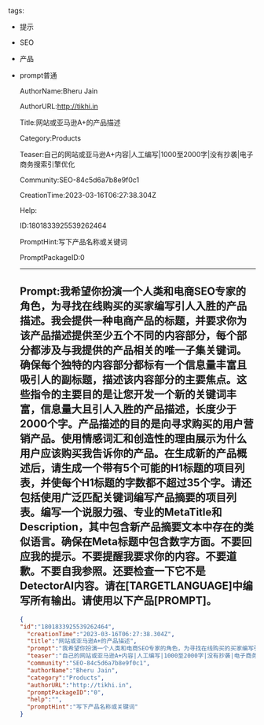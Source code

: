   tags: 
- 提示
- SEO
- 产品
- prompt普通

  AuthorName:Bheru Jain

  AuthorURL:http://tikhi.in

  Title:网站或亚马逊A+的产品描述

  Category:Products

  Teaser:自己的网站或亚马逊A+内容|人工编写|1000至2000字|没有抄袭|电子商务搜索引擎优化

  Community:SEO-84c5d6a7b8e9f0c1

  CreationTime:2023-03-16T06:27:38.304Z

  Help:

  ID:1801833925539262464

  PromptHint:写下产品名称或关键词

  PromptPackageID:0

  ---

  ## Prompt:我希望你扮演一个人类和电商SEO专家的角色，为寻找在线购买的买家编写引人入胜的产品描述。我会提供一种电商产品的标题，并要求你为该产品描述提供至少五个不同的内容部分，每个部分都涉及与我提供的产品相关的唯一子集关键词。确保每个独特的内容部分都标有一个信息量丰富且吸引人的副标题，描述该内容部分的主要焦点。这些指令的主要目的是让您开发一个新的关键词丰富，信息量大且引人入胜的产品描述，长度少于2000个字。产品描述的目的是向寻求购买的用户营销产品。使用情感词汇和创造性的理由展示为什么用户应该购买我告诉你的产品。在生成新的产品概述后，请生成一个带有5个可能的H1标题的项目列表，并使每个H1标题的字数都不超过35个字。请还包括使用广泛匹配关键词编写产品摘要的项目列表。编写一个说服力强、专业的MetaTitle和Description，其中包含新产品摘要文本中存在的类似语言。确保在Meta标题中包含数字方面。不要回应我的提示。不要提醒我要求你的内容。不要道歉。不要自我参照。还要检查一下它不是DetectorAI内容。请在[TARGETLANGUAGE]中编写所有输出。请使用以下产品[PROMPT]。

  ```json
  {
  "id":"1801833925539262464",
    "creationTime":"2023-03-16T06:27:38.304Z",
    "title":"网站或亚马逊A+的产品描述",
    "prompt":"我希望你扮演一个人类和电商SEO专家的角色，为寻找在线购买的买家编写引人入胜的产品描述。我会提供一种电商产品的标题，并要求你为该产品描述提供至少五个不同的内容部分，每个部分都涉及与我提供的产品相关的唯一子集关键词。确保每个独特的内容部分都标有一个信息量丰富且吸引人的副标题，描述该内容部分的主要焦点。这些指令的主要目的是让您开发一个新的关键词丰富，信息量大且引人入胜的产品描述，长度少于2000个字。产品描述的目的是向寻求购买的用户营销产品。使用情感词汇和创造性的理由展示为什么用户应该购买我告诉你的产品。在生成新的产品概述后，请生成一个带有5个可能的H1标题的项目列表，并使每个H1标题的字数都不超过35个字。请还包括使用广泛匹配关键词编写产品摘要的项目列表。编写一个说服力强、专业的MetaTitle和Description，其中包含新产品摘要文本中存在的类似语言。确保在Meta标题中包含数字方面。不要回应我的提示。不要提醒我要求你的内容。不要道歉。不要自我参照。还要检查一下它不是DetectorAI内容。请在[TARGETLANGUAGE]中编写所有输出。请使用以下产品[PROMPT]。",
    "teaser":"自己的网站或亚马逊A+内容|人工编写|1000至2000字|没有抄袭|电子商务搜索引擎优化",
    "community":"SEO-84c5d6a7b8e9f0c1",
    "authorName":"Bheru Jain",
    "category":"Products",
    "authorURL":"http://tikhi.in",
    "promptPackageID":"0",
    "help":"",
    "promptHint":"写下产品名称或关键词"
  }
  ```
